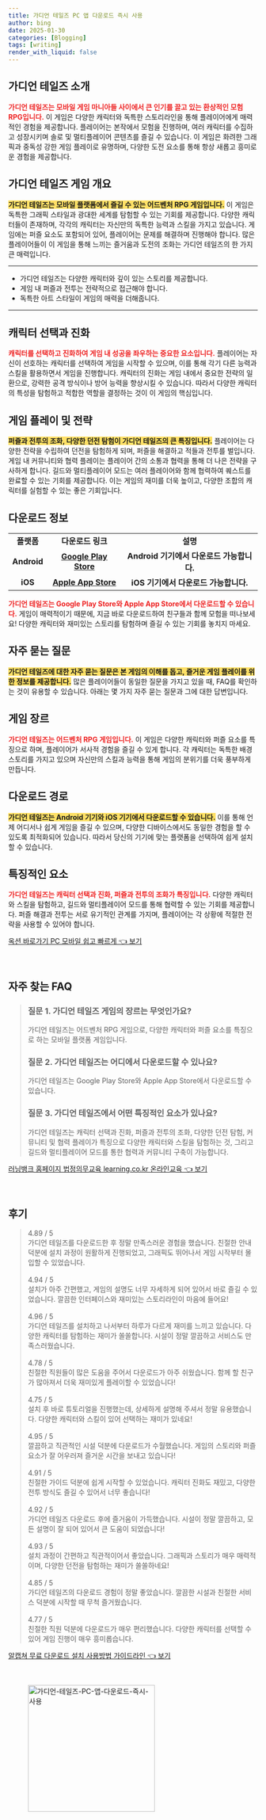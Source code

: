 ```yaml
---
title: 가디언 테일즈 PC 앱 다운로드 즉시 사용
author: bing
date: 2025-01-30
categories: [Blogging]
tags: [writing]
render_with_liquid: false
---
```



<h2 id='가디언_테일즈_소개'>가디언 테일즈 소개</h2>

<p><b><span style="color: #ee2323;">가디언 테일즈는 모바일 게임 마니아들 사이에서 큰 인기를 끌고 있는 환상적인 모험 RPG입니다.</span></b> 이 게임은 다양한 캐릭터와 독특한 스토리라인을 통해 플레이어에게 매력적인 경험을 제공합니다. 플레이어는 본작에서 모험을 진행하며, 여러 캐릭터를 수집하고 성장시키며 솔로 및 멀티플레이어 콘텐츠를 즐길 수 있습니다. 이 게임은 화려한 그래픽과 중독성 강한 게임 플레이로 유명하며, 다양한 도전 요소를 통해 항상 새롭고 흥미로운 경험을 제공합니다.</p>

<h2 id='가디언_테일즈_게임_개요'>가디언 테일즈 게임 개요</h2>

<p><b><span style="background-color: #ffe066;">가디언 테일즈는 모바일 플랫폼에서 즐길 수 있는 어드벤처 RPG 게임입니다.</span></b> 이 게임은 독특한 그래픽 스타일과 광대한 세계를 탐험할 수 있는 기회를 제공합니다. 다양한 캐릭터들이 존재하며, 각각의 캐릭터는 자신만의 독특한 능력과 스킬을 가지고 있습니다. 게임에는 퍼즐 요소도 포함되어 있어, 플레이어는 문제를 해결하며 진행해야 합니다. 많은 플레이어들이 이 게임을 통해 느끼는 즐거움과 도전의 조화는 가디언 테일즈의 한 가지 큰 매력입니다.</p>

<hr />

<ul>
    <li>가디언 테일즈는 다양한 캐릭터와 깊이 있는 스토리를 제공합니다.</li>
    <li>게임 내 퍼즐과 전투는 전략적으로 접근해야 합니다.</li>
    <li>독특한 아트 스타일이 게임의 매력을 더해줍니다.</li>
</ul>

<hr />

<h2 id='캐릭터_선택과_진화'>캐릭터 선택과 진화</h2>

<p><b><span style="color: #ee2323;">캐릭터를 선택하고 진화하여 게임 내 성공을 좌우하는 중요한 요소입니다.</span></b> 플레이어는 자신이 선호하는 캐릭터를 선택하여 게임을 시작할 수 있으며, 이를 통해 각기 다른 능력과 스킬을 활용하면서 게임을 진행합니다. 캐릭터의 진화는 게임 내에서 중요한 전략의 일환으로, 강력한 공격 방식이나 방어 능력을 향상시킬 수 있습니다. 따라서 다양한 캐릭터의 특성을 탐험하고 적합한 역할을 결정하는 것이 이 게임의 핵심입니다.</p>

<h2 id='게임_플레이와_전략'>게임 플레이 및 전략</h2>

<p><b><span style="background-color: #ffe066;">퍼즐과 전투의 조화, 다양한 던전 탐험이 가디언 테일즈의 큰 특징입니다.</span></b> 플레이어는 다양한 전략을 수립하여 던전을 탐험하게 되며, 퍼즐을 해결하고 적들과 전투를 벌입니다. 게임 내 커뮤니티와 협력 플레이는 플레이어 간의 소통과 협력을 통해 더 나은 전략을 구사하게 합니다. 길드와 멀티플레이어 모드는 여러 플레이어와 함께 협력하여 퀘스트를 완료할 수 있는 기회를 제공합니다. 이는 게임의 재미를 더욱 높이고, 다양한 조합의 캐릭터를 실험할 수 있는 좋은 기회입니다.</p>

<h2 id='다운로드_정보'>다운로드 정보</h2>

<table>
    <tr>
        <td style="text-align: center; height: 17px;"><b>플랫폼</b></td>
        <td style="text-align: center; height: 17px;"><b>다운로드 링크</b></td>
        <td style="text-align: center; height: 17px;"><b>설명</b></td>
    </tr>
    <tr>
        <td style="text-align: center; height: 17px;"><b>Android</b></td>
        <td style="text-align: center; height: 17px;"><b><a href="https://play.google.com/store/apps/details?id=com.03.gardentale">Google Play Store</a></b></td>
        <td style="text-align: center; height: 17px;"><b>Android 기기에서 다운로드 가능합니다.</b></td>
    </tr>
    <tr>
        <td style="text-align: center; height: 17px;"><b>iOS</b></td>
        <td style="text-align: center; height: 17px;"><b><a href="https://apps.apple.com/app/id1508077330">Apple App Store</a></b></td>
        <td style="text-align: center; height: 17px;"><b>iOS 기기에서 다운로드 가능합니다.</b></td>
    </tr>
</table>

<p><b><span style="color: #ee2323;">가디언 테일즈는 Google Play Store와 Apple App Store에서 다운로드할 수 있습니다.</span></b> 게임이 매력적이기 때문에, 지금 바로 다운로드하여 친구들과 함께 모험을 떠나보세요! 다양한 캐릭터와 재미있는 스토리를 탐험하며 즐길 수 있는 기회를 놓치지 마세요.</p>

<h2 id='자주_묻는_질문'>자주 묻는 질문</h2>

<p><b><span style="background-color: #ffe066;">가디언 테일즈에 대한 자주 묻는 질문은 본 게임의 이해를 돕고, 즐거운 게임 플레이를 위한 정보를 제공합니다.</span></b> 많은 플레이어들이 동일한 질문을 가지고 있을 때, FAQ를 확인하는 것이 유용할 수 있습니다. 아래는 몇 가지 자주 묻는 질문과 그에 대한 답변입니다.</p>

<h2 id='게임_장르'>게임 장르</h2>

<p><b><span style="color: #ee2323;">가디언 테일즈는 어드벤처 RPG 게임입니다.</span></b> 이 게임은 다양한 캐릭터와 퍼즐 요소를 특징으로 하며, 플레이어가 서사적 경험을 즐길 수 있게 합니다. 각 캐릭터는 독특한 배경 스토리를 가지고 있으며 자신만의 스킬과 능력을 통해 게임의 분위기를 더욱 풍부하게 만듭니다.</p>

<h2 id='다운로드_경로'>다운로드 경로</h2>

<p><b><span style="background-color: #ffe066;">가디언 테일즈는 Android 기기와 iOS 기기에서 다운로드할 수 있습니다.</span></b> 이를 통해 언제 어디서나 쉽게 게임을 즐길 수 있으며, 다양한 디바이스에서도 동일한 경험을 할 수 있도록 최적화되어 있습니다. 따라서 당신의 기기에 맞는 플랫폼을 선택하여 쉽게 설치할 수 있습니다.</p>

<h2 id='특징적인_요소'>특징적인 요소</h2>

<p><b><span style="color: #ee2323;">가디언 테일즈는 캐릭터 선택과 진화, 퍼즐과 전투의 조화가 특징입니다.</span></b> 다양한 캐릭터와 스킬을 탐험하고, 길드와 멀티플레이어 모드를 통해 협력할 수 있는 기회를 제공합니다. 퍼즐 해결과 전투는 서로 유기적인 관계를 가지며, 플레이어는 각 상황에 적절한 전략을 사용할 수 있어야 합니다.</p>


<p><a class="click-button" title="옥션 바로가기 PC 모바일 쉽고 빠르게" href="https://yellowplanner.github.io/posts/%EC%98%A5%EC%85%98-%EB%B0%94%EB%A1%9C%EA%B0%80%EA%B8%B0-PC-%EB%AA%A8%EB%B0%94%EC%9D%BC-%EC%89%BD%EA%B3%A0-%EB%B9%A0%EB%A5%B4%EA%B2%8C/" rel="dofollow">옥션 바로가기 PC 모바일 쉽고 빠르게 👈 보기</a></p><br>
<h2 id='자주_찾는_FAQ'>자주 찾는 FAQ</h2>
<div itemscope="" itemtype="https://schema.org/FAQPage"> 
<blockquote> 
<div itemscope="" itemprop="mainEntity" itemtype="https://schema.org/Question"> 
<h3 itemprop="name">질문 1. 가디언 테일즈 게임의 장르는 무엇인가요?</h3> 
<div itemscope="" itemprop="acceptedAnswer" itemtype="https://schema.org/Answer"> 
<span itemprop="text"> 
<p>가디언 테일즈는 어드벤처 RPG 게임으로, 다양한 캐릭터와 퍼즐 요소를 특징으로 하는 모바일 플랫폼 게임입니다.</p> 
</span> 
</div> 
</div> 
<div itemscope="" itemprop="mainEntity" itemtype="https://schema.org/Question"> 
<h3 itemprop="name">질문 2. 가디언 테일즈는 어디에서 다운로드할 수 있나요?</h3> 
<div itemscope="" itemprop="acceptedAnswer" itemtype="https://schema.org/Answer"> 
<span itemprop="text"> 
<p>가디언 테일즈는 Google Play Store와 Apple App Store에서 다운로드할 수 있습니다.</p> 
</span> 
</div> 
</div> 
<div itemscope="" itemprop="mainEntity" itemtype="https://schema.org/Question"> 
<h3 itemprop="name">질문 3. 가디언 테일즈에서 어떤 특징적인 요소가 있나요?</h3> 
<div itemscope="" itemprop="acceptedAnswer" itemtype="https://schema.org/Answer"> 
<span itemprop="text"> 
<p>가디언 테일즈는 캐릭터 선택과 진화, 퍼즐과 전투의 조화, 다양한 던전 탐험, 커뮤니티 및 협력 플레이가 특징으로 다양한 캐릭터와 스킬을 탐험하는 것, 그리고 길드와 멀티플레이어 모드를 통한 협력과 커뮤니티 구축이 가능합니다.</p> 
</span> 
</div> 
</div> 
</blockquote> 
</div>
<p><a class="click-button" title="러닝뱅크 홈페이지 법정의무교육 learning.co.kr 온라인교육" href="https://yellowplanner.github.io/posts/%EB%9F%AC%EB%8B%9D%EB%B1%85%ED%81%AC-%ED%99%88%ED%8E%98%EC%9D%B4%EC%A7%80-%EB%B2%95%EC%A0%95%EC%9D%98%EB%AC%B4%EA%B5%90%EC%9C%A1-learning.co.kr-%EC%98%A8%EB%9D%BC%EC%9D%B8%EA%B5%90%EC%9C%A1/" rel="dofollow">러닝뱅크 홈페이지 법정의무교육 learning.co.kr 온라인교육 👈 보기</a></p><br>
<h2 id='후기'>후기</h2>
<div itemscope itemtype="https://schema.org/Product">
  <blockquote>
  <div itemprop="review" itemscope itemtype="https://schema.org/Review">
      <div itemprop="reviewRating" itemscope itemtype="https://schema.org/Rating"> <span itemprop="ratingValue">4.89</span> / <span itemprop="bestRating">5</span> </div>
      <span itemprop="reviewBody">가디언 테일즈를 다운로드한 후 정말 만족스러운 경험을 했습니다. 친절한 안내 덕분에 설치 과정이 원활하게 진행되었고, 그래픽도 뛰어나서 게임 시작부터 몰입할 수 있었습니다.</span>
  </div>
  <br>
  <div itemprop="review" itemscope itemtype="https://schema.org/Review">
      <div itemprop="reviewRating" itemscope itemtype="https://schema.org/Rating"> <span itemprop="ratingValue">4.94</span> / <span itemprop="bestRating">5</span> </div>
      <span itemprop="reviewBody">설치가 아주 간편했고, 게임의 설명도 너무 자세하게 되어 있어서 바로 즐길 수 있었습니다. 깔끔한 인터페이스와 재미있는 스토리라인이 마음에 들어요!</span>
  </div>
  <br>
  <div itemprop="review" itemscope itemtype="https://schema.org/Review">
      <div itemprop="reviewRating" itemscope itemtype="https://schema.org/Rating"> <span itemprop="ratingValue">4.96</span> / <span itemprop="bestRating">5</span> </div>
      <span itemprop="reviewBody">가디언 테일즈를 설치하고 나서부터 하루가 다르게 재미를 느끼고 있습니다. 다양한 캐릭터를 탐험하는 재미가 쏠쏠합니다. 시설이 정말 깔끔하고 서비스도 만족스러웠습니다.</span>
  </div>
  <br>
  <div itemprop="review" itemscope itemtype="https://schema.org/Review">
      <div itemprop="reviewRating" itemscope itemtype="https://schema.org/Rating"> <span itemprop="ratingValue">4.78</span> / <span itemprop="bestRating">5</span> </div>
      <span itemprop="reviewBody">친절한 직원들이 많은 도움을 주어서 다운로드가 아주 쉬웠습니다. 함께 할 친구가 많아져서 더욱 재미있게 플레이할 수 있었습니다!</span>
  </div>
  <br>
  <div itemprop="review" itemscope itemtype="https://schema.org/Review">
      <div itemprop="reviewRating" itemscope itemtype="https://schema.org/Rating"> <span itemprop="ratingValue">4.75</span> / <span itemprop="bestRating">5</span> </div>
      <span itemprop="reviewBody">설치 후 바로 튜토리얼을 진행했는데, 상세하게 설명해 주셔서 정말 유용했습니다. 다양한 캐릭터와 스킬이 있어 선택하는 재미가 있네요!</span>
  </div>
  <br>
  <div itemprop="review" itemscope itemtype="https://schema.org/Review">
      <div itemprop="reviewRating" itemscope itemtype="https://schema.org/Rating"> <span itemprop="ratingValue">4.95</span> / <span itemprop="bestRating">5</span> </div>
      <span itemprop="reviewBody">깔끔하고 직관적인 시설 덕분에 다운로드가 수월했습니다. 게임의 스토리와 퍼즐 요소가 잘 어우러져 즐거운 시간을 보내고 있습니다!</span>
  </div>
  <br>
  <div itemprop="review" itemscope itemtype="https://schema.org/Review">
      <div itemprop="reviewRating" itemscope itemtype="https://schema.org/Rating"> <span itemprop="ratingValue">4.91</span> / <span itemprop="bestRating">5</span> </div>
      <span itemprop="reviewBody">친절한 가이드 덕분에 쉽게 시작할 수 있었습니다. 캐릭터 진화도 재밌고, 다양한 전투 방식도 즐길 수 있어서 너무 좋습니다!</span>
  </div>
  <br>
  <div itemprop="review" itemscope itemtype="https://schema.org/Review">
      <div itemprop="reviewRating" itemscope itemtype="https://schema.org/Rating"> <span itemprop="ratingValue">4.92</span> / <span itemprop="bestRating">5</span> </div>
      <span itemprop="reviewBody">가디언 테일즈 다운로드 후에 즐거움이 가득했습니다. 시설이 정말 깔끔하고, 모든 설명이 잘 되어 있어서 큰 도움이 되었습니다!</span>
  </div>
  <br>
  <div itemprop="review" itemscope itemtype="https://schema.org/Review">
      <div itemprop="reviewRating" itemscope itemtype="https://schema.org/Rating"> <span itemprop="ratingValue">4.93</span> / <span itemprop="bestRating">5</span> </div>
      <span itemprop="reviewBody">설치 과정이 간편하고 직관적이어서 좋았습니다. 그래픽과 스토리가 매우 매력적이며, 다양한 던전을 탐험하는 재미가 쏠쏠하네요!</span>
  </div>
  <br>
  <div itemprop="review" itemscope itemtype="https://schema.org/Review">
      <div itemprop="reviewRating" itemscope itemtype="https://schema.org/Rating"> <span itemprop="ratingValue">4.85</span> / <span itemprop="bestRating">5</span> </div>
      <span itemprop="reviewBody">가디언 테일즈의 다운로드 경험이 정말 좋았습니다. 깔끔한 시설과 친절한 서비스 덕분에 시작할 때 무척 즐거웠습니다.</span>
  </div>
  <br>
  <div itemprop="review" itemscope itemtype="https://schema.org/Review">
      <div itemprop="reviewRating" itemscope itemtype="https://schema.org/Rating"> <span itemprop="ratingValue">4.77</span> / <span itemprop="bestRating">5</span> </div>
      <span itemprop="reviewBody">친절한 직원 덕분에 다운로드가 매우 편리했습니다. 다양한 캐릭터를 선택할 수 있어 게임 진행이 매우 흥미롭습니다.</span>
  </div>
  </blockquote>
</div>
<p><a class="click-button" title="알캡쳐 무료 다운로드 설치 사용방법 가이드라인" href="https://yellowplanner.github.io/posts/%EC%95%8C%EC%BA%A1%EC%B3%90-%EB%AC%B4%EB%A3%8C-%EB%8B%A4%EC%9A%B4%EB%A1%9C%EB%93%9C-%EC%84%A4%EC%B9%98-%EC%82%AC%EC%9A%A9%EB%B0%A9%EB%B2%95-%EA%B0%80%EC%9D%B4%EB%93%9C%EB%9D%BC%EC%9D%B8/" rel="dofollow">알캡쳐 무료 다운로드 설치 사용방법 가이드라인 👈 보기</a></p><br>
<figure class="image"><img src="https://yellowplanner.github.io/assets/img/thumbnail/가디언-테일즈-PC-앱-다운로드-즉시-사용.webp" alt="가디언-테일즈-PC-앱-다운로드-즉시-사용" width="256" height="256"></figure>